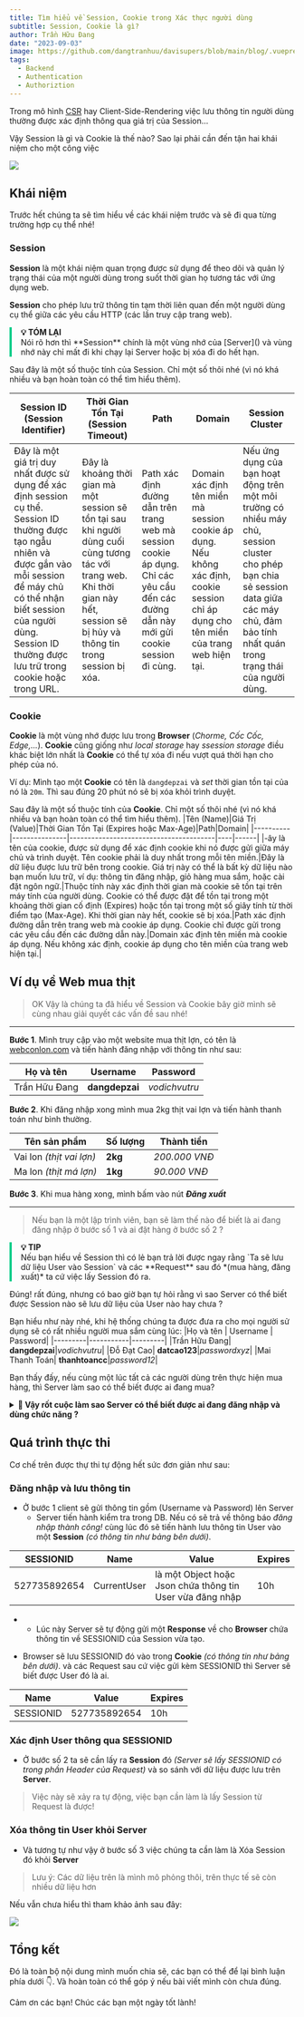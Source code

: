 ```yaml
---
title: Tìm hiểu về Session, Cookie trong Xác thực người dùng
subtitle: Session, Cookie là gì?
author: Trần Hữu Đang
date: "2023-09-03"
image: https://github.com/dangtranhuu/davisupers/blob/main/blog/.vuepress/public/img/in-post/back-end/session-cookie.png?raw=true
tags:
  - Backend
  - Authentication
  - Authoriztion
---
```

	

Trong mô hình [CSR]() hay Client-Side-Rendering việc lưu thông tin người dùng thường được xác định thông qua giá trị của Session...

<!-- more -->
Vậy Session là gì và Cookie là thế nào? Sao lại phải cần đến tận hai khái niệm cho một công việc


![](https://github.com/theanishtar/images/blob/main/angurvad/backend/session-cookie/banner.png?raw=true)
## Khái niệm

Trước hết chúng ta sẽ tìm hiểu về các khái niệm trước và sẽ đi qua từng trường hợp cụ thể nhé!
### Session

**Session** là một khái niệm quan trọng được sử dụng để theo dõi và quản lý trạng thái của một người dùng trong suốt thời gian họ tương tác với ứng dụng web. 

**Session** cho phép lưu trữ thông tin tạm thời liên quan đến một người dùng cụ thể giữa các yêu cầu HTTP (các lần truy cập trang web).

<div style="border-left: 4px solid #00cc88; padding-left: 1rem; background:rgba(240, 255, 248, 0);">
<strong>💡 TÓM LẠI</strong><br/>
Nói rõ hơn thì **Session** chính là một vùng nhớ của [Server]() và vùng nhớ này chỉ mất đi khi chạy lại Server hoặc bị xóa đi do hết hạn.
</div>

Sau đây là một số thuộc tính của Session. Chỉ một số thôi nhé (vì nó khá nhiều và bạn hoàn toàn có thể tìm hiểu thêm).

|Session ID (Session Identifier)|Thời Gian Tồn Tại (Session Timeout)|Path|Domain|Session Cluster|
|-|-|-|-|-|
|Đây là một giá trị duy nhất được sử dụng để xác định session cụ thể. Session ID thường được tạo ngẫu nhiên và được gắn vào mỗi session để máy chủ có thể nhận biết session của người dùng. Session ID thường được lưu trữ trong cookie hoặc trong URL.|Đây là khoảng thời gian mà một session sẽ tồn tại sau khi người dùng cuối cùng tương tác với trang web. Khi thời gian này hết, session sẽ bị hủy và thông tin trong session bị xóa.|Path xác định đường dẫn trên trang web mà session cookie áp dụng. Chỉ các yêu cầu đến các đường dẫn này mới gửi cookie session đi cùng.|Domain xác định tên miền mà session cookie áp dụng. Nếu không xác định, cookie session chỉ áp dụng cho tên miền của trang web hiện tại.|Nếu ứng dụng của bạn hoạt động trên một môi trường có nhiều máy chủ, session cluster cho phép bạn chia sẻ session data giữa các máy chủ, đảm bảo tính nhất quán trong trạng thái của người dùng.|



### Cookie
**Cookie** là một vùng nhớ được lưu trong **Browser** (*Chorme, Cốc Cốc, Edge,...*). **Cookie** cũng giống như *local storage* hay *ssession storage* điều khác biệt lớn nhất là **Cookie** có thể tự xóa đi nếu vượt quá thời hạn cho phép của nó.

Ví dụ: Mình tạo một **Cookie** có tên là `dangdepzai` và *set* thời gian tồn tại của nó là `20m`. Thì sau đúng 20 phút nó sẽ bị xóa khỏi trình duyệt. 

Sau đây là một số thuộc tính của **Cookie**. Chỉ một số thôi nhé (vì nó khá nhiều và bạn hoàn toàn có thể tìm hiểu thêm).
|Tên (Name)|Giá Trị (Value)|Thời Gian Tồn Tại (Expires hoặc Max-Age)|Path|Domain|
|----------|---------------|----------------------------------------|----|------|
|-ây là tên của cookie, được sử dụng để xác định cookie khi nó được gửi giữa máy chủ và trình duyệt. Tên cookie phải là duy nhất trong mỗi tên miền.|Đây là dữ liệu được lưu trữ bên trong cookie. Giá trị này có thể là bất kỳ dữ liệu nào bạn muốn lưu trữ, ví dụ: thông tin đăng nhập, giỏ hàng mua sắm, hoặc cài đặt ngôn ngữ.|Thuộc tính này xác định thời gian mà cookie sẽ tồn tại trên máy tính của người dùng. Cookie có thể được đặt để tồn tại trong một khoảng thời gian cố định (Expires) hoặc tồn tại trong một số giây tính từ thời điểm tạo (Max-Age). Khi thời gian này hết, cookie sẽ bị xóa.|Path xác định đường dẫn trên trang web mà cookie áp dụng. Cookie chỉ được gửi trong các yêu cầu đến các đường dẫn này.|Domain xác định tên miền mà cookie áp dụng. Nếu không xác định, cookie áp dụng cho tên miền của trang web hiện tại.|

## Ví dụ về Web mua thịt

> OK Vậy là chúng ta đã hiểu về Session và Cookie bây giờ mình sẽ cùng nhau giải quyết các vấn đề sau nhé!

---

**Bước 1**. Mình truy cập vào một website mua thịt lợn, có tên là [webconlon.com]() và tiến hành đăng nhập với thông tin như sau:

|Họ và tên | Username | Password|
|---------|-----------|---------|
|Trần Hữu Đang| **dangdepzai**|*vodichvutru*|


**Bước 2**. Khi đăng nhập xong mình mua 2kg thịt vai lợn và tiến hành thanh toán như bình thường.

|Tên sản phẩm | Số lượng | Thành tiền|
|---------|-----------|---------|
|Vai lon *(thịt vai lợn)*| **2kg**|*200.000 VNĐ*|
|Ma lon *(thịt má lợn)*| **1kg**|*90.000 VNĐ*|

**Bước 3**. Khi mua hàng xong, mình bấm vào nút ***Đăng xuất***

---

> Nếu bạn là một lập trình viên, bạn sẽ làm thế nào để biết là ai đang đăng nhập ở bước số 1 và ai đặt hàng ở bước số 2 ?


<div style="border-left: 4px solid #00cc88; padding-left: 1rem; background:rgba(240, 255, 248, 0);">
<strong>💡 TIP</strong><br/>
Nếu bạn hiểu về Session thì có lẻ bạn trả lời được ngay rằng `Ta sẽ lưu dữ liệu User vào Session` và các **Request** sau đó *(mua hàng, đăng xuất)* ta cứ việc lấy Session đó ra.
</div>

Đúng! rất đúng, nhưng có bao giờ bạn tự hỏi rằng vì sao Server có thể biết được Session nào sẽ lưu dữ liệu của User nào hay chưa ? 

Bạn hiểu như này nhé, khi hệ thống chúng ta được đưa ra cho mọi người sử dụng sẽ có rất nhiều người mua sắm cùng lúc:
|Họ và tên | Username | Password|
|---------|-----------|---------|
|Trần Hữu Đang| **dangdepzai**|*vodichvutru*|
|Đỗ Đạt Cao| **datcao123**|*passwordxyz*|
|Mai Thanh Toán| **thanhtoancc**|*password12*|

Bạn thấy đấy, nếu cùng một lúc tất cả các người dùng trên thực hiện mua hàng, thì Server làm sao có thể biết được ai đang mua?


<details>
<summary><strong>🤔 Vậy rốt cuộc làm sao Server có thể biết được ai đang đăng nhập và dùng chức năng ?</strong></summary>


- Đó là nhờ vào **Cookie** và cơ chế *response* `SESSIONID` tự động của mọi Server.
- Điều này được thực thi một các tự động nên nếu không tìm hiểu bạn sẽ không thể nhận ra. *(Cơ chế này hoàn toàn có thể tắt đi bởi các cấu hình phía server)*
</details>

## Quá trình thực thi

Cơ chế trên được thự thi tự động hết sức đơn giản như sau:

### Đăng nhập và lưu thông tin
- Ở bước 1 client sẽ gửi thông tin gồm (Username và Password) lên Server
	- Server tiến hành kiểm tra trong DB. Nếu có sẽ trả về thông báo *đăng nhập thành công!* cùng lúc đó sẽ tiến hành lưu thông tin User vào một **Session** *(có thông tin như bảng bên dưới)*. 

|SESSIONID|Name|Value|Expires|
|---------|---|------|-------|
|527735892654|CurrentUser|là một Object hoặc Json chứa thông tin User vừa đăng nhập|10h|

-
	- Lúc này Server sẽ tự động gửi một **Response** về cho **Browser** chứa thông tin về SESSIONID của Session vừa tạo.  

- Browser sẽ lưu SESSIONID đó vào trong **Cookie** *(có thông tin như bảng bên dưới)*. và các Request sau cứ việc gửi kèm SESSIONID thì Server sẽ biết được User đó là ai.

|Name|Value|Expires|
|---------|---|-------|
|SESSIONID|527735892654|10h|

### Xác định User thông qua SESSIONID

- Ở bước số 2 ta sẽ cần lấy ra **Session** đó *(Server sẽ lấy SESSIONID có trong phần Header của Request)* và so sánh với dữ liệu được lưu trên **Server**.

> Việc này sẽ xảy ra tự động, việc bạn cần làm là lấy Session từ Request là được!

### Xóa thông tin User khỏi Server

- Và tương tự như vậy ở bước số 3 việc chúng ta cần làm là Xóa Session đó khỏi **Server**

> Lưu ý: Các dữ liệu trên là mình mô phỏng thôi, trên thực tế sẽ còn nhiều dữ liệu hơn

Nếu vẫn chưa hiểu thì tham khảo ảnh sau đây:

![](https://github.com/theanishtar/images/blob/main/angurvad/backend/session-cookie/jshgvrr.png?raw=true)

## Tổng kết

Đó là toàn bộ nội dung mình muốn chia sẽ, các bạn có thể để lại bình luận phía dưới 👇. Và hoàn toàn có thể góp ý nếu bài viết mình còn chưa đúng.

Cảm ơn các bạn! Chúc các bạn một ngày tốt lành!